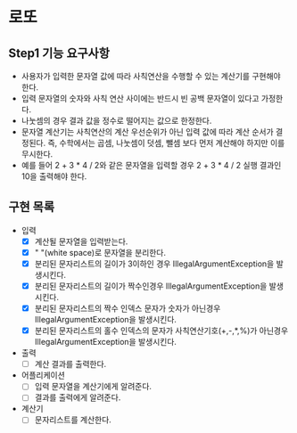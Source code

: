 # 로또

## Step1 기능 요구사항
* 사용자가 입력한 문자열 값에 따라 사칙연산을 수행할 수 있는 계산기를 구현해야 한다.
* 입력 문자열의 숫자와 사칙 연산 사이에는 반드시 빈 공백 문자열이 있다고 가정한다.
* 나눗셈의 경우 결과 값을 정수로 떨어지는 값으로 한정한다.
* 문자열 계산기는 사칙연산의 계산 우선순위가 아닌 입력 값에 따라 계산 순서가 결정된다. 즉, 수학에서는 곱셈, 나눗셈이 덧셈, 뺄셈 보다 먼저 계산해야 하지만 이를 무시한다.
* 예를 들어 2 + 3 * 4 / 2와 같은 문자열을 입력할 경우 2 + 3 * 4 / 2 실행 결과인 10을 출력해야 한다.

## 구현 목록
- 입력
  - [x] 계산될 문자열을 입력받는다.
  - [x] " "(white space)로 문자열을 분리한다.
  - [x] 분리된 문자리스트의 길이가 3이하인 경우 IllegalArgumentException을 발생시킨다.
  - [x] 분리된 문자리스트의 길이가 짝수인경우 IllegalArgumentException을 발생시킨다.
  - [x] 분리된 문자리스트의 짝수 인덱스 문자가 숫자가 아닌경우 IllegalArgumentException을 발생시킨다.
  - [x] 분리된 문자리스트의 홀수 인덱스의 문자가 사칙연산기호(+,-,*,%)가 아닌경우 IllegalArgumentException을 발생시킨다.
- 출력
  - [ ] 계산 결과를 출력한다.
- 어플리케이션
  - [ ] 입력 문자열을 계산기에게 알려준다.
  - [ ] 결과를 출력에게 알려준다.
- 계산기
  - [ ] 문자리스트를 계산한다. 